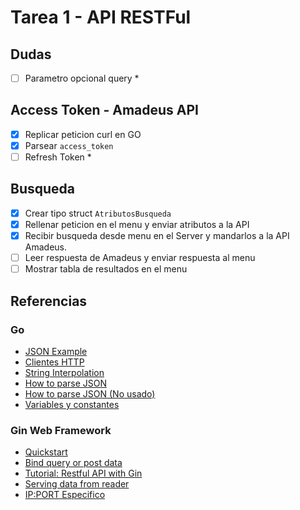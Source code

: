 # Tarea 1 - API RESTFul

## Dudas
- [ ] Parametro opcional query *

## Access Token - Amadeus API
- [x] Replicar peticion curl en GO
- [x] Parsear `access_token`
- [ ] Refresh Token *
## Busqueda
- [x] Crear tipo struct `AtributosBusqueda`
- [x] Rellenar peticion en el menu y enviar atributos a la API
- [x] Recibir busqueda desde menu en el Server y mandarlos a la API Amadeus.
- [ ] Leer respuesta de Amadeus y enviar respuesta al menu
- [ ] Mostrar tabla de resultados en el menu

## Referencias

### Go
- [JSON Example](https://gobyexample.com/json)
- [Clientes HTTP](https://apuntes.de/golang/clientes-http-uso-del-http-client/#gsc.tab=0)
- [String Interpolation](https://marketsplash.com/tutorials/go/golang-string-interpolation/)
- [How to parse JSON](https://blog.hackajob.com/how-to-parse-json-from-apis-in-golang/)
- [How to parse JSON (No usado)](https://dev.to/billylkc/parse-json-api-response-in-go-10ng)
- [Variables y constantes](https://www.digitalocean.com/community/tutorials/how-to-use-variables-and-constants-in-go-es)

### Gin Web Framework
- [Quickstart](https://gin-gonic.com/docs/quickstart/)
- [Bind query or post data](https://gin-gonic.com/docs/examples/bind-query-or-post/)
- [Tutorial: Restful API with Gin](https://go.dev/doc/tutorial/web-service-gin)
- [Serving data from reader](https://gin-gonic.com/docs/examples/serving-data-from-reader/)
- [IP:PORT Especifico](https://stackoverflow.com/questions/39448905/how-to-run-a-go-gin-server-on-a-specific-ip-address) 
